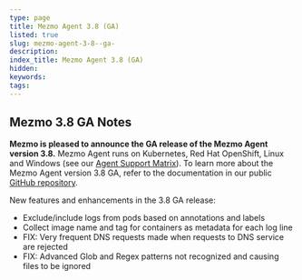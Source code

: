 ```yaml
---
type: page
title: Mezmo Agent 3.8 (GA)
listed: true
slug: mezmo-agent-3-8--ga-
description: 
index_title: Mezmo Agent 3.8 (GA)
hidden: 
keywords: 
tags: 
---
```



## Mezmo 3.8 GA Notes

**Mezmo is pleased to announce the GA release of the Mezmo Agent version 3.8.** Mezmo Agent runs on Kubernetes, Red Hat OpenShift, Linux and Windows (see our [Agent Support Matrix](https://docs.mezmo.com/docs/mezmo-agent-support-matrix)). To learn more about the Mezmo Agent version 3.8 GA, refer to the documentation in our public [GitHub repository](https://github.com/logdna/logdna-agent-v2/tree/3.8.0).

New features and enhancements in the 3.8 GA release:

- Exclude/include logs from pods based on annotations and labels
- Collect image name and tag for containers as metadata for each log line
- FIX: Very frequent DNS requests made when requests to DNS service are rejected
- FIX: Advanced Glob and Regex patterns not recognized and causing files to be ignored